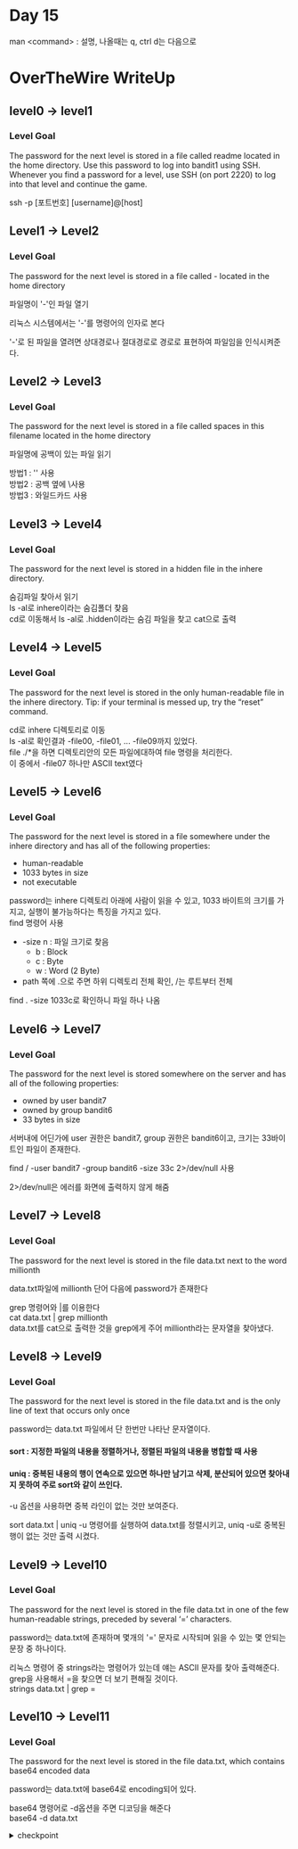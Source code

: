 # Day 15
man \<command> : 설명, 나올때는 q, ctrl d는 다음으로
# OverTheWire WriteUp
## level0 -> level1
### Level Goal
The password for the next level is stored in a file called readme located in the home directory. Use this password to log into bandit1 using SSH. Whenever you find a password for a level, use SSH (on port 2220) to log into that level and continue the game.

ssh -p [포트번호] [username]@[host]

## Level1 -> Level2
### Level Goal
The password for the next level is stored in a file called - located in the home directory

파일명이 '-'인 파일 열기

리눅스 시스템에서는 '-'를 명령어의 인자로 본다

'-'로 된 파일을 열려면 상대경로나 절대경로로 경로로 표현하여 파일임을 인식시켜준다.

## Level2 -> Level3
### Level Goal
The password for the next level is stored in a file called spaces in this filename located in the home directory

파일명에 공백이 있는 파일 읽기

방법1 : '' 사용  
방법2 : 공백 옆에 \\사용  
방법3 : 와일드카드 사용

## Level3 -> Level4
### Level Goal
The password for the next level is stored in a hidden file in the inhere directory.

숨김파일 찾아서 읽기  
ls -al로 inhere이라는 숨김폴더 찾음  
cd로 이동해서 ls -al로 .hidden이라는 숨김 파일을 찾고 cat으로 출력

## Level4 -> Level5
### Level Goal
The password for the next level is stored in the only human-readable file in the inhere directory. Tip: if your terminal is messed up, try the “reset” command.

cd로 inhere 디렉토리로 이동  
ls -al로 확인결과 -file00, -file01, ... -file09까지 있었다.  
file ./*을 하면 디렉토리안의 모든 파일에대하여 file 명령을 처리한다.  
이 중에서 -file07 하나만 ASCII text였다

## Level5 -> Level6
### Level Goal
The password for the next level is stored in a file somewhere under the inhere directory and has all of the following properties:

- human-readable
- 1033 bytes in size
- not executable

password는 inhere 디렉토리 아래에 사람이 읽을 수 있고, 1033 바이트의 크기를 가지고, 실행이 불가능하다는 특징을 가지고 있다.  
find 명령어 사용
- -size n : 파일 크기로 찾음
    - b : Block
    - c : Byte
    - w : Word (2 Byte)
- path 쪽에 .으로 주면 하위 디렉토리 전체 확인, /는 루트부터 전체

find . -size 1033c로 확인하니 파일 하나 나옴

## Level6 -> Level7
### Level Goal
The password for the next level is stored somewhere on the server and has all of the following properties:

- owned by user bandit7
- owned by group bandit6
- 33 bytes in size

서버내에 어딘가에 user 권한은 bandit7, group 권한은 bandit6이고, 크기는 33바이트인 파일이 존재한다.

find / -user bandit7 -group bandit6 -size 33c 2>/dev/null 사용

2>/dev/null은 에러를 화면에 출력하지 않게 해줌

## Level7 -> Level8
### Level Goal
The password for the next level is stored in the file data.txt next to the word millionth

data.txt파일에 millionth 단어 다음에 password가 존재한다

grep 명령어와 |를 이용한다  
cat data.txt | grep millionth  
data.txt를 cat으로 출력한 것을 grep에게 주어 millionth라는 문자열을 찾아냈다.

## Level8 -> Level9
### Level Goal
The password for the next level is stored in the file data.txt and is the only line of text that occurs only once

password는 data.txt 파일에서 단 한번만 나타난 문자열이다.

#### sort : 지정한 파일의 내용을 정렬하거나, 정렬된 파일의 내용을 병합할 때 사용

#### uniq : 중복된 내용의 행이 연속으로 있으면 하나만 남기고 삭제, 분산되어 있으면 찾아내지 못하여 주로 sort와 같이 쓰인다.  
-u 옵션을 사용하면 중복 라인이 없는 것만 보여준다.

sort data.txt | uniq -u 명령어를 실행하여
data.txt를 정렬시키고, uniq -u로 중복된 행이 없는 것만 출력 시켰다.

## Level9 -> Level10
### Level Goal
The password for the next level is stored in the file data.txt in one of the few human-readable strings, preceded by several ‘=’ characters.

password는 data.txt에 존재하며 몇개의 '=' 문자로 시작되며 읽을 수 있는 몇 안되는 문장 중 하나이다.

리눅스 명령어 중 strings라는 명령어가 있는데 얘는 ASCII 문자를 찾아 출력해준다.  
grep을 사용해서 =을 찾으면 더 보기 편해질 것이다.  
strings data.txt | grep =

## Level10 -> Level11
### Level Goal
The password for the next level is stored in the file data.txt, which contains base64 encoded data

password는 data.txt에 base64로 encoding되어 있다.

base64 명령어로 -d옵션을 주면 디코딩을 해준다  
base64 -d data.txt

<details>
<summary>checkpoint</summary>
<div markdown='1'>
IFukwKGsFW8MOq3IRFqrxE1hxTNEbUPR
</div>
</details>